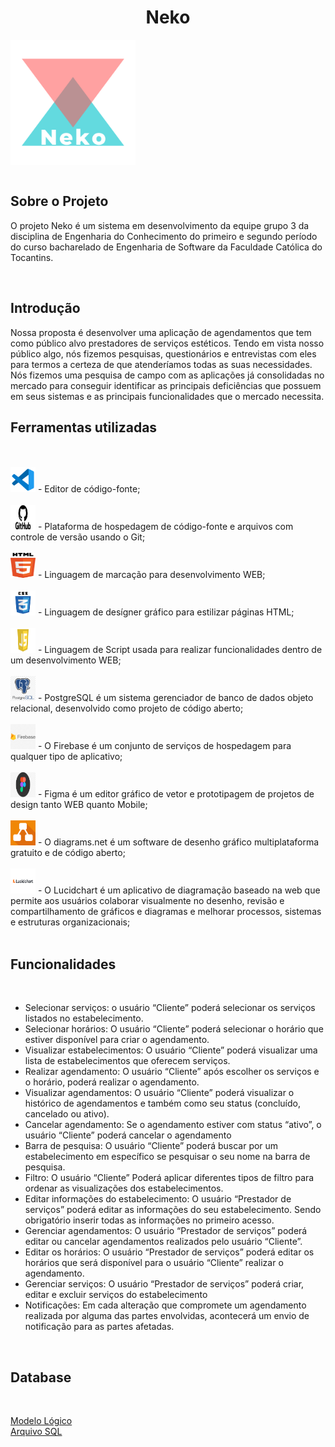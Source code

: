 <style> 
.logos {
    width:40px;
    height:40px;
}
</style>

<h1 align="center"> Neko </h1>
<img align="center" src="images/Logos/new%20logo.png" alt="Neko - Logo" width='200px'>
<br>
<br>
<h2 align="left"> Sobre o Projeto</h2>

O projeto Neko é um sistema em desenvolvimento da equipe grupo 3 da disciplina de Engenharia do Conhecimento do primeiro e segundo período do curso bacharelado de Engenharia de Software da Faculdade Católica do Tocantins.

<br>
<h2>Introdução</h2>
Nossa proposta é desenvolver uma aplicação de agendamentos que tem como público alvo prestadores de serviços estéticos.
Tendo em vista nosso público algo, nós fizemos pesquisas, questionários e entrevistas com eles para termos a certeza de que atenderíamos todas as suas necessidades.
Nós fizemos uma pesquisa de campo com as aplicações já consolidadas no mercado para conseguir identificar as principais deficiências que possuem em seus sistemas e as principais funcionalidades que o mercado necessita.

<br>
<h2>Ferramentas utilizadas</h2>
<br><br>
<img class="logos" src="Images/Logos%20Ferramentas/vscode.png" alt="Logo VS Code"> - Editor de código-fonte;
<br><br>
<img class="logos" src="Images/Logos%20Ferramentas/github.png" alt="Logo Git Hub"> - Plataforma de hospedagem de código-fonte e arquivos com controle de versão usando o Git;
<br><br>
<img class="logos" src="Images/Logos%20Ferramentas/html.png" alt="Logo HTML5"> - Linguagem de marcação para desenvolvimento WEB;
<br><br>
<img class="logos" src="Images/Logos%20Ferramentas/css.png" alt="Logo CSS3"> - Linguagem de desígner gráfico para estilizar páginas HTML;
<br><br>
<img class="logos" src="Images/Logos%20Ferramentas/javascript.png" alt="Logo Java Script"> - Linguagem de Script usada para realizar funcionalidades dentro de um desenvolvimento WEB;
<br><br>
<img class="logos" src="Images/Logos%20Ferramentas/postgresql.png" alt="Logo PostgreSql"> - PostgreSQL é um sistema gerenciador de banco de dados objeto relacional, desenvolvido como projeto de código aberto;
<br><br>
<img class="logos" src="Images/Logos%20Ferramentas/firebase.png" alt="Logo Firebase"> - O Firebase é um conjunto de serviços de hospedagem para qualquer tipo de aplicativo;
<br><br>
<img class="logos" src="Images/Logos%20Ferramentas/figma.png" alt="Logo Figma"> - Figma é um editor gráfico de vetor e prototipagem de projetos de design tanto WEB quanto Mobile;
<br><br>
<img class="logos" src="Images/Logos%20Ferramentas/drawio.png" alt="Logo Draw.io"> - O diagrams.net é um software de desenho gráfico multiplataforma gratuito e de código aberto;
<br><br>
<img class="logos" src="Images/Logos%20Ferramentas/lucidchart.png" alt="Logo LucidChart"> - O Lucidchart é um aplicativo de diagramação baseado na web que permite aos usuários colaborar visualmente no desenho, revisão e compartilhamento de gráficos e diagramas e melhorar processos, sistemas e estruturas organizacionais;
<br>
<br>
<h2>Funcionalidades</h2>
<br>
<ul>
    <li>Selecionar serviços: 
o usuário “Cliente” poderá selecionar os serviços listados no estabelecimento.
</li>

<li>Selecionar horários:
O usuário “Cliente” poderá selecionar o horário que estiver disponível para criar o agendamento.
</li>

<li>Visualizar estabelecimentos:
O usuário “Cliente” poderá visualizar uma lista de estabelecimentos que oferecem serviços.
</li>

<li>Realizar agendamento:
O usuário “Cliente” após escolher os serviços e o horário, poderá realizar o agendamento.
</li>

<li>Visualizar agendamentos:
O usuário “Cliente” poderá visualizar o histórico de agendamentos e também como seu status (concluído, cancelado ou ativo).
</li>

<li>Cancelar agendamento:
Se o agendamento estiver com status “ativo”, o usuário “Cliente” poderá cancelar o agendamento
</li>

<li>Barra de pesquisa:
O usuário “Cliente” poderá buscar por um estabelecimento em específico se pesquisar o seu nome na barra de pesquisa.
</li>

<li>Filtro:
O usuário “Cliente” Poderá aplicar diferentes tipos de filtro para ordenar as visualizações dos estabelecimentos.
</li>

<li>Editar informações do estabelecimento:
O usuário “Prestador de serviços” poderá editar as informações do seu estabelecimento. Sendo obrigatório inserir todas as informações no primeiro acesso.
</li>

<li>Gerenciar agendamentos: O usuário “Prestador de serviços” poderá editar ou cancelar agendamentos realizados pelo usuário “Cliente”.
</li>

<li>Editar os horários:
O usuário “Prestador de serviços” poderá editar os horários que será disponível para o usuário “Cliente” realizar o agendamento.
</li>

<li>Gerenciar serviços:
O usuário “Prestador de serviços” poderá criar, editar e excluir serviços do estabelecimento
</li>

<li>Notificações:
Em cada alteração que compromete um agendamento realizada por alguma das partes envolvidas, acontecerá um envio de notificação para as partes afetadas.
</li>

</ul>
<br>

<h2> Database </h2>
<br>

<a href="https://github.com/Alves-Andre/NekoSite/blob/main/Database/Modelo%20Lógico.png"> Modelo Lógico </a>
<br>
<a href="https://github.com/Alves-Andre/NekoSite/blob/main/Database/database.sql"> Arquivo SQL </a>